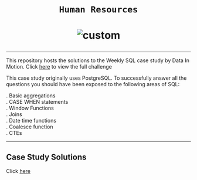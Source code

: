 # <p align="center" style="margin-top: 0px;">  **`Human Resources`** 
           
# <p align="center" style="margin-top: 0px;"> ![custom](https://d-i-motion.com/wp-content/uploads/2023/05/Kedeishas-Banking-Services-1-1-600x600.png)
---
This repository hosts the solutions to the Weekly SQL case study by Data In Motion. Click [here](https://d-i-motion.com/lessons/kedeishas-banking-services/) to view the full challenge

This case study originally uses PostgreSQL. To successfully answer all the questions you should have been exposed to the following areas of SQL:

. Basic aggregations    
. CASE WHEN statements     
. Window Functions     
. Joins     
. Date time functions      
. Coalesce function        
. CTEs                         
***
## Case Study Solutions
Click [here](https://github.com/AmitPatel-analyst/SQL-Case-Study/blob/main/Sql_case_studies(Data%20In%20Motion%2C%20LLC)/02Sql_Challenge(Human%20Resources)/PostgreSqlCode.sql)
